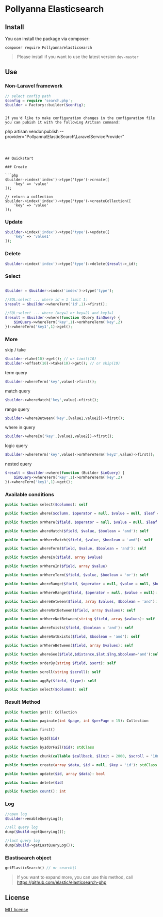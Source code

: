 # Pollyanna Elasticsearch




## Install

You can install the package via composer:

```
composer require Pollyanna/elasticsearch
```

> Please install if you want to use the latest version `dev-master`

## Use

### Non-Laravel framework

```php
// select config path
$config = require 'search.php';
$builder = Factory::builder($config);
```


```

If you'd like to make configuration changes in the configuration file you can pubish it with the following Aritsan command:
```
php artisan vendor:publish --provider="Pollyanna\ElasticSearch\LaravelServiceProvider"
```



## Quickstart

### Create

```php
$builder->index('index')->type('type')->create([
    'key' => 'value'
]);

// return a collection
$builder->index('index')->type('type')->createCollection([
    'key' => 'value'
]);
```

### Update

```php
$builder->index('index')->type('type')->update([
    'key' => 'value1'
]);

```

### Delete

```php
$builder->index('index')->type('type')->delete($result->_id);
```

### Select

```php

$builder = $builder->index('index')->type('type');
	
//SQL:select ... where id = 1 limit 1;
$result = $builder->whereTerm('id',1)->first();

//SQL:select ... where (key=1 or key=2) and key1=1
$result = $builder->where(function (Query $inQuery) {
    $inQuery->whereTerm('key',1)->orWhereTerm('key',2)
})->whereTerm('key1',1)->get();

```

### More

skip / take
```php
$builder->take(10)->get(); // or limit(10)
$builder->offset(10)->take(10)->get(); // or skip(10)
```

term query
```php
$builder->whereTerm('key',value)->first();
```

match query
```php
$builder->whereMatch('key',value)->first();
```

range query
```php
$builder->whereBetween('key',[value1,value2])->first();
```

where in query
```php
$builder->whereIn('key',[value1,value2])->first();
```

logic query
```php
$builder->whereTerm('key',value)->orWhereTerm('key2',value)->first();
```

nested query
```php
$result = $builder->where(function (Builder $inQuery) {
    $inQuery->whereTerm('key',1)->orWhereTerm('key',2)
})->whereTerm('key1',1)->get();
```

### Available conditions

```php
public function select($columns): self
```

```php
public function where($column, $operator = null, $value = null, $leaf = 'term', $boolean = 'and'): self
```


```php
public function orWhere($field, $operator = null, $value = null, $leaf = 'term'): self
```

```php
public function whereMatch($field, $value, $boolean = 'and'): self
```

```php
public function orWhereMatch($field, $value, $boolean = 'and'): self
```

```php
public function whereTerm($field, $value, $boolean = 'and'): self
```

```php
public function whereIn($field, array $value)
```

```php
public function orWhereIn($field, array $value)
```

```php
public function orWhereTerm($field, $value, $boolean = 'or'): self
```

```php
public function whereRange($field, $operator = null, $value = null, $boolean = 'and'): self
```

```php
public function orWhereRange($field, $operator = null, $value = null): self
```

```php
public function whereBetween($field, array $values, $boolean = 'and'): self
```
```php
public function whereNotBetween($field, array $values): self
```
```php
public function orWhereNotBetween(string $field, array $values): self
```
```php
public function whereExists($field, $boolean = 'and'): self
```
```php
public function whereNotExists($field, $boolean = 'and'): self
```

```php
public function orWhereBetween($field, array $values): self
```
```php
public function whereGeo($field,$distance,$lat,$lng,$boolean='and'):self
```

```php
public function orderBy(string $field, $sort): self
```

```php
public function scroll(string $scroll): self
```

```php
public function aggBy($field, $type): self
```

```php
public function select($columns): self
```

### Result Method
```php
public function get(): Collection
```

```php
public function paginate(int $page, int $perPage = 15): Collection
```

```php
public function first()
```

```php
public function byId($id)
```

```php
public function byIdOrFail($id): stdClass
```

```php
public function chunk(callable $callback, $limit = 2000, $scroll = '10m')
```

```php
public function create(array $data, $id = null, $key = 'id'): stdClass
```

```php
public function update($id, array $data): bool
```

```php
public function delete($id)
```

```php
public function count(): int
```


### Log

```php
//open log
$builder->enableQueryLog();

//all query log
dump($build->getQueryLog());

//last query log
dump($build->getLastQueryLog());
```

### Elastisearch object

```php
getElasticSearch() // or search()
```

> If you want to expand more, you can use this method, call https://github.com/elastic/elasticsearch-php

## License
[MIT license](https://opensource.org/licenses/MIT)
